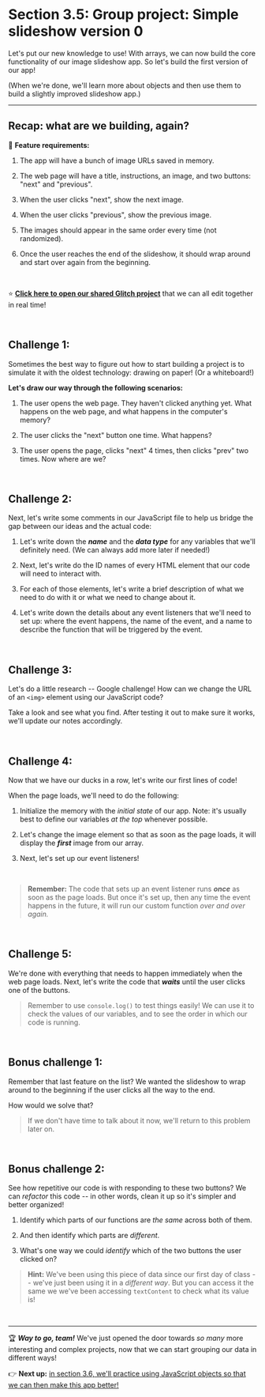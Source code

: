 # Section 3.5: Group project: Simple slideshow version 0

Let's put our new knowledge to use! With arrays, we can now build the core functionality of our image slideshow app. So let's build the first version of our app!

(When we're done, we'll learn more about objects and then use them to build a slightly improved slideshow app.) 

<hr/>

## Recap: what are we building, again?

:hammer: **Feature requirements:**

  1. The app will have a bunch of image URLs saved in memory.
 
  1. The web page will have a title, instructions, an image, and two buttons: "next" and "previous".

  1. When the user clicks "next", show the next image.

  1. When the user clicks "previous", show the previous image.

  1. The images should appear in the same order every time (not randomized).

  1. Once the user reaches the end of the slideshow, it should wrap around and start over again from the beginning. 

<br/>

:star: [**Click here to open our shared Glitch project**](https://glitch.com/edit/#!/join/8ec55652-0822-4cf3-acef-b601d1a3585d) that we can all edit together in real time!

<br/>

## Challenge 1:

Sometimes the best way to figure out how to start building a project is to simulate it with the oldest technology: drawing on paper! (Or a whiteboard!)

**Let's draw our way through the following scenarios:**

  1. The user opens the web page. They haven't clicked anything yet. What happens on the web page, and what happens in the computer's memory?

  1. The user clicks the "next" button one time. What happens?

  1. The user opens the page, clicks "next" 4 times, then clicks "prev" two times. Now where are we?

<br/>

## Challenge 2:

Next, let's write some comments in our JavaScript file to help us bridge the gap between our ideas and the actual code:

  1. Let's write down the ***name*** and the ***data type*** for any variables that we'll definitely need. (We can always add more later if needed!)

  1. Next, let's write do the ID names of every HTML element that our code will need to interact with.
  
  1. For each of those elements, let's write a brief description of what we need to do with it or what we need to change about it.
  
  1. Let's write down the details about any event listeners that we'll need to set up: where the event happens, the name of the event, and a name to describe the function that will be triggered by the event.

<br/>

## Challenge 3:

Let's do a little research -- Google challenge! How can we change the URL of an `<img>` element using our JavaScript code? 

Take a look and see what you find. After testing it out to make sure it works, we'll update our notes accordingly.

<br/>

## Challenge 4:

Now that we have our ducks in a row, let's write our first lines of code!

When the page loads, we'll need to do the following:

  1. Initialize the memory with the *initial state* of our app. Note: it's usually best to define our variables *at the top* whenever possible.

  2. Let's change the image element so that as soon as the page loads, it will display the ***first*** image from our array. 

  3. Next, let's set up our event listeners!

<br/>

  > **Remember:** The code that sets up an event listener runs ***once*** as soon as the page loads. But once it's set up, then any time the event happens in the future, it will run our custom function *over and over again.*

<br/>

## Challenge 5:

We're done with everything that needs to happen immediately when the web page loads. Next, let's write the code that ***waits*** until the user clicks one of the buttons.

  > Remember to use `console.log()` to test things easily! We can use it to check the values of our variables, and to see the order in which our code is running.


<br/>

## Bonus challenge 1:

Remember that last feature on the list? We wanted the slideshow to wrap around to the beginning if the user clicks all the way to the end.

How would we solve that?

  > If we don't have time to talk about it now, we'll return to this problem later on.

<br/>

## Bonus challenge 2:

See how repetitive our code is with responding to these two buttons? We can *refactor* this code -- in other words, clean it up so it's simpler and better organized!

  1. Identify which parts of our functions are *the same* across both of them.

  2. And then identify which parts are *different*.

  3. What's one way we could *identify* which of the two buttons the user clicked on?

  > **Hint:** We've been using this piece of data since our first day of class -- we've just been using it in a *different way*. But you can access it the same we we've been accessing `textContent` to check what its value is!


<br/>
<hr/>

🏆 ***Way to go, team!*** We've just opened the door towards *so many* more interesting and complex projects, now that we can start grouping our data in different ways! 

:point_right: **Next up:** [in section 3.6, we'll practice using JavaScript objects so that we can then make this app better!](https://github.com/LearnTeachCode/intro-javascript-class/blob/july-aug-2018/week-3/3-6-objects.md)

